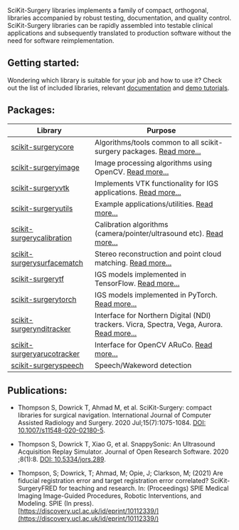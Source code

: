 
<!--
## What is SciKit-Surgery libraries:


## Introduction:
-->


SciKit-Surgery libraries implements a family of compact, orthogonal, libraries accompanied by robust testing, documentation, and quality control. SciKit-Surgery libraries can be rapidly assembled into testable clinical applications and subsequently translated to production software without the need for software reimplementation.

## Getting started:

Wondering which library is suitable for your job and how to use it? Check out the list of included libraries, relevant [documentation](https://scikit-surgery.readthedocs.io/en/latest/) and [demo tutorials](https://scikit-surgery.readthedocs.io/en/latest/#tutorials).


## Packages:

| Library                                                                         | Purpose                                                                      |
|---------------------------------------------------------------------------------|------------------------------------------------------------------------------|
| [scikit-surgerycore](https://github.com/UCL/scikit-surgerycore)                 | Algorithms/tools common to all scikit-surgery packages. [Read more...](https://scikit-surgerycore.readthedocs.io/en/latest/?badge=latest)                       |
| [scikit-surgeryimage](https://github.com/UCL/scikit-surgeryimage)               | Image processing algorithms using OpenCV. [Read more...](https://scikit-surgeryimage.readthedocs.io/en/latest/?badge=latest)                                     |
| [scikit-surgeryvtk](https://github.com/UCL/scikit-surgeryvtk)                   | Implements VTK functionality for IGS applications. [Read more...](https://scikit-surgeryvtk.readthedocs.io/en/latest/?badge=latest)                            |
| [scikit-surgeryutils](https://github.com/UCL/scikit-surgeryutils)               | Example applications/utilities. [Read more...](https://scikit-surgeryutils.readthedocs.io/en/latest/?badge=latest)                                               |
| [scikit-surgerycalibration](https://github.com/UCL/scikit-surgerycalibration)   | Calibration algorithms (camera/pointer/ultrasound etc). [Read more...](https://scikit-surgerycalibration.readthedocs.io/en/latest/?badge=latest)                       |
| [scikit-surgerysurfacematch](https://github.com/UCL/scikit-surgerysurfacematch) | Stereo reconstruction and point cloud matching. [Read more...](https://scikit-surgerysurfacematch.readthedocs.io/en/latest/?badge=latest)                               |
| [scikit-surgerytf](https://github.com/UCL/scikit-surgerytf)                     | IGS models implemented in TensorFlow. [Read more...](https://scikit-surgerytf.readthedocs.io/en/latest/?badge=latest)                                         |
| [scikit-surgerytorch](https://github.com/UCL/scikit-surgerytorch)               | IGS models implemented in PyTorch. [Read more...](https://scikit-surgerytorch.readthedocs.io/en/latest/?badge=latest)                                            |
| [scikit-surgerynditracker](https://github.com/UCL/scikit-surgerynditracker)     | Interface for Northern Digital (NDI) trackers. Vicra, Spectra, Vega, Aurora. [Read more...](https://scikit-surgerynditracker.readthedocs.io/en/latest/?badge=latest) |
| [scikit-surgeryarucotracker](https://github.com/UCL/scikit-surgeryarucotracker) | Interface for OpenCV ARuCo. [Read more...](https://scikit-surgeryarucotracker.readthedocs.io/en/latest/?badge=latest)                                                 |
| [scikit-surgeryspeech](https://github.com/UCL/scikit-surgeryspeech)             | Speech/Wakeword detection                                                   |




## Publications:

- Thompson S, Dowrick T, Ahmad M, et al. SciKit-Surgery: compact libraries for surgical navigation. International Journal of Computer Assisted Radiology and Surgery. 2020 Jul;15(7):1075-1084. [DOI: 10.1007/s11548-020-02180-5](https://doi.org/10.1007/s11548-020-02180-5).       

- Thompson S, Dowrick T, Xiao G, et al. SnappySonic: An Ultrasound Acquisition Replay Simulator. Journal of Open Research Software. 2020 ;8(1):8. [DOI: 10.5334/jors.289](http://doi.org/10.5334/jors.289).        

- Thompson, S; Dowrick, T; Ahmad, M; Opie, J; Clarkson, M; (2021) Are fiducial registration error and target registration error correlated? SciKit-SurgeryFRED for teaching and research. In: (Proceedings) SPIE Medical Imaging Image-Guided Procedures, Robotic Interventions, and Modeling. SPIE (In press).        
[https://discovery.ucl.ac.uk/id/eprint/10112339/](https://discovery.ucl.ac.uk/id/eprint/10112339/)
